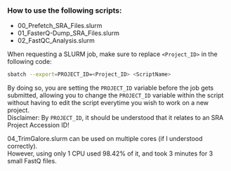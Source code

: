 ### How to use the following scripts:
* 00_Prefetch_SRA_Files.slurm  
* 01_FasterQ-Dump_SRA_Files.slurm  
* 02_FastQC_Analysis.slurm  
  

When requesting a SLURM job, make sure to replace `<Project_ID>` in the following code:  

```bash  
sbatch --export=PROJECT_ID=<Project_ID> <ScriptName>  
```  

By doing so, you are setting the `PROJECT_ID` variable before the job gets submitted, allowing you to change the `PROJECT_ID` variable within the script without having to edit the script everytime you wish to work on a new project.  
Disclaimer: By `PROJECT_ID`, it should be understood that it relates to an SRA Project Accession ID!  

04_TrimGalore.slurm can be used on multiple cores (if I understood correctly).  
However, using only 1 CPU used 98.42% of it, and took 3 minutes for 3 small FastQ files.  
 

